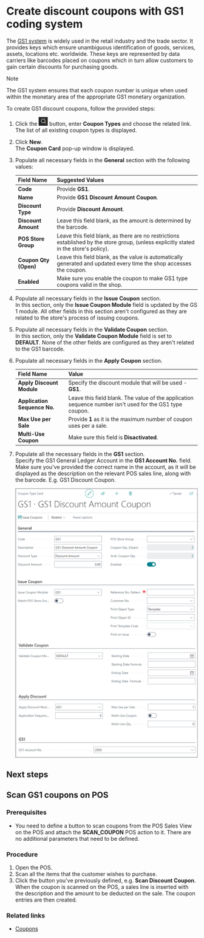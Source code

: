 # Create discount coupons with GS1 coding system

The [GS1 system](https://www.gs1us.org/upcs-barcodes-prefixes/additional-ways-to-identify-products/coupons) is widely used in the retail industry and the trade sector. It provides keys which ensure unambiguous identification of goods, services, assets, locations etc. worldwide. These keys are represented by data carriers like barcodes placed on coupons which in turn allow customers to gain certain discounts for purchasing goods.

> [!Note]
> The GS1 system ensures that each coupon number is unique when used within the monetary area of the appropriate GS1 monetary organization.

To create GS1 discount coupons, follow the provided steps:

1. Click the ![Lightbulb that opens the Tell Me feature](../../../images/Icons/Lightbulb_icon.png "Tell Me what you want to do") button, enter **Coupon Types** and choose the related link.         
   The list of all existing coupon types is displayed. 
2. Click **New**.      
   The **Coupon Card** pop-up window is displayed.
3. Populate all necessary fields in the **General** section with the following values:
   
   | Field Name      | Suggested Values |
   | ----------- | ----------- |
   | **Code**       | Provide **GS1**.   |
   | **Name**       | Provide **GS1 Discount Amount Coupon**.  |
   | **Discount Type** | Provide **Discount Amount**.  |
   | **Discount Amount** | Leave this field blank, as the amount is determined by the barcode. |
   | **POS Store Group** | Leave this field blank, as there are no restrictions established by the store group, (unless explicitly stated in the store's policy). |
   | **Coupon Qty (Open)** | Leave this field blank, as the value is automatically generated and updated every time the shop accesses the coupon. |
   | **Enabled** | Make sure you enable the coupon to make GS1 type coupons valid in the shop. | 

4. Populate all necessary fields in the **Issue Coupon** section.      
   In this section, only the **Issue Coupon Module** field is updated by the GS 1 module. All other fields in this section aren't configured as they are related to the store's process of issuing coupons. 
5. Populate all necessary fields in the **Validate Coupon** section.       
   In this section, only the **Validate Coupon Module** field is set to **DEFAULT**. None of the other fields are configured as they aren't related to the GS1 barcode. 
6. Populate all necessary fields in the **Apply Coupon** section. 

   | Field Name      | Value |
   | ----------- | ----------- |
   | **Apply Discount Module** | Specify the discount module that will be used - **GS1**. |
   | **Application Sequence No.** | Leave this field blank. The value of the application sequence number isn't used for the GS1 type coupon. |
   | **Max Use per Sale** | Provide **1** as it is the maximum number of coupon uses per a sale. |
   | **Multi-Use Coupon** | Make sure this field is **Disactivated**. 

7. Populate all the necessary fields in the **GS1** section.        
   Specify the GS1 General Ledger Account in the **GS1 Account No.** field. Make sure you've provided the correct name in the account, as it will be displayed as the description on the relevant POS sales line, along with the barcode. E.g. GS1 Discount Coupon.

   ![gs_1_coupons](../images/gs_1_coupons.PNG)


## Next steps

## Scan GS1 coupons on POS

### Prerequisites

- You need to define a button to scan coupons from the POS Sales View on the POS and attach the **SCAN_COUPON** POS action to it. There are no additional parameters that need to be defined.

### Procedure

1. Open the POS. 
2. Scan all the items that the customer wishes to purchase.
3. Click the button you've previously defined, e.g. **Scan Discount Coupon**.       
   When the coupon is scanned on the POS, a sales line is inserted with the description and the amount to be deducted on the sale. The coupon entries are then created. 

### Related links

- [Coupons](../../coupons/intro.md)